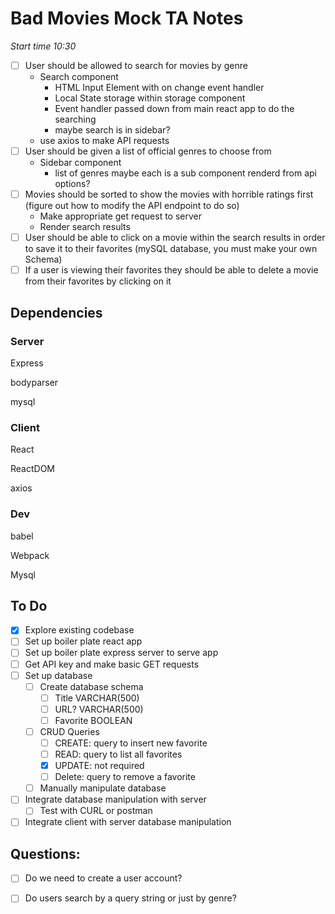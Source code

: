 # Bad Movies Mock TA Notes

*Start time 10:30*

- [ ] User should be allowed to search for movies by genre
  - Search component
    - HTML Input Element with on change event handler
    - Local State storage within storage component
    - Event handler passed down from main react app to do the searching
    - maybe search is in sidebar?
  - use axios to make API requests
- [ ] User should be given a list of official genres to choose from
  - Sidebar component
    - list of genres maybe each is a sub component renderd from api options?
- [ ] Movies should be sorted to show the movies with horrible ratings first (figure out how to modify the API endpoint to do so)
  - Make appropriate get request to server
  - Render search results 
- [ ] User should be able to click on a movie within the search results in order to save it to their favorites (mySQL database, you must make your own Schema)
- [ ] If a user is viewing their favorites they should be able to delete a movie from their favorites by clicking on it

## Dependencies

### Server

Express

bodyparser

mysql

###  Client

React

ReactDOM

axios

### Dev

babel

Webpack

Mysql

## To Do

- [x] Explore existing codebase
- [ ] Set up boiler plate react app
- [ ] Set up boiler plate express server to serve app
- [ ] Get API key and make basic GET requests
- [ ] Set up database
  - [ ] Create database schema
    - [ ] Title VARCHAR(500)
    - [ ] URL?  VARCHAR(500)
    - [ ] Favorite BOOLEAN
  - [ ] CRUD Queries
    - [ ] CREATE: query to insert new favorite
    - [ ] READ: query to list all favorites
    - [x] UPDATE: not required
    - [ ] Delete: query to remove a favorite
  - [ ] Manually manipulate database
- [ ] Integrate database manipulation with server
  - [ ] Test with CURL or postman
- [ ] Integrate client with server database manipulation

## Questions:

- [ ] Do we need to create a user account?
- [ ] Do users search by a query string or just by genre?

